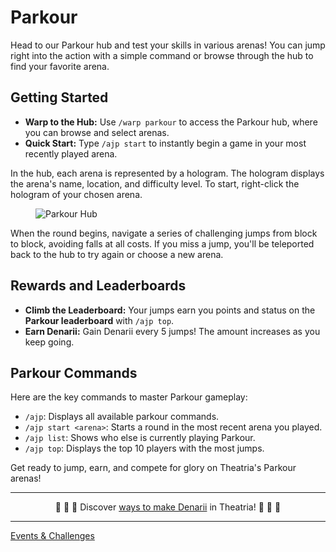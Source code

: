 # Parkour

Head to our Parkour hub and test your skills in various arenas! You can jump right into the action with a simple command or browse through the hub to find your favorite arena.

## Getting Started

- **Warp to the Hub:** Use `/warp parkour` to access the Parkour hub, where you can browse and select arenas.
- **Quick Start:** Type `/ajp start` to instantly begin a game in your most recently played arena.

In the hub, each arena is represented by a hologram. The hologram displays the arena's name, location, and difficulty level. To start, right-click the hologram of your chosen arena.

<figure><img src="../../../.gitbook/assets/warp-parkour.png" alt="Parkour Hub"></figure>

When the round begins, navigate a series of challenging jumps from block to block, avoiding falls at all costs. If you miss a jump, you'll be teleported back to the hub to try again or choose a new arena.

## Rewards and Leaderboards

- **Climb the Leaderboard:** Your jumps earn you points and status on the **Parkour leaderboard** with `/ajp top`.
- **Earn Denarii:** Gain Denarii every 5 jumps! The amount increases as you keep going.

## Parkour Commands

Here are the key commands to master Parkour gameplay:

- `/ajp`: Displays all available parkour commands.
- `/ajp start <arena>`: Starts a round in the most recent arena you played.
- `/ajp list`: Shows who else is currently playing Parkour.
- `/ajp top`: Displays the top 10 players with the most jumps.

Get ready to jump, earn, and compete for glory on Theatria's Parkour arenas!

---

<p align="center">🤑 🤑 🤑 Discover <a href="../gameplay-features/economy/ways-to-make-denarii.md">ways to make Denarii</a> in Theatria! 🤑 🤑 🤑</p>

---

[Events & Challenges](./README.md)